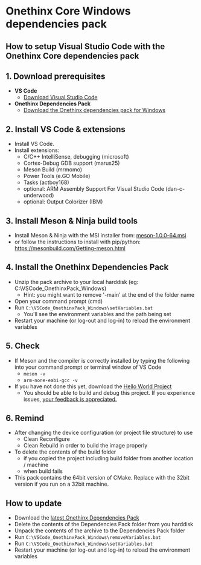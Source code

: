 # Onethinx Core Windows dependencies pack

## How to setup Visual Studio Code with the Onethinx Core dependencies pack

## 1. Download prerequisites
- **VS Code**
    - [Download Visual Studio Code](https://code.visualstudio.com/download)
- **Onethinx Dependencies Pack**
    - [Download the Onethinx dependencies pack for Windows](https://github.com/onethinx/VSCode_OnethinxPack_Windows/archive/refs/heads/main.zip)
## 2. Install VS Code & extensions
  - Install VS Code.
  - Install extensions:
    - C/C++ IntelliSense, debugging (microsoft)
    - Cortex-Debug GDB support (marus25)
    - Meson Build (mrmomo)
    - Power Tools (e.GO Mobile)
    - Tasks (actboy168)
    - optional: ARM Assembly Support For Visual Studio Code (dan-c-underwood)
    - optional: Output Colorizer (IBM)
## 3. Install Meson & Ninja build tools
  - Install Meson & Ninja with the MSI installer from: [meson-1.0.0-64.msi
](https://github.com/mesonbuild/meson/releases)
  - or follow the instructions to install with pip/python: https://mesonbuild.com/Getting-meson.html
## 4. Install the Onethinx Dependencies Pack
  - Unzip the pack archive to your local harddisk (eg: C:\VSCode_OnethinxPack_Windows)
    - Hint: you might want to remove '-main' at the end of the folder name
  - Open your command prompt (cmd)
  - Run `C:\VSCode_OnethinxPack_Windows\setVariables.bat`
    - You'll see the environment variables and the path being set
  - Restart your machine (or log-out and log-in) to reload the environment variables
## 5. Check
  - If Meson and the compiler is correctly installed by typing the following into your command prompt or terminal window of VS Code
    - `meson -v`
    - `arm-none-eabi-gcc -v`
  - If you have not done this yet, download the [Hello World Project](https://github.com/onethinx/HelloWorld)
    - You should be able to build and debug this project. If you experience issues, [your feedback is appreciated.](https://github.com/onethinx/VSCode_OnethinxPack_Windows/issues)
## 6. Remind
  - After changing the device configuration (or project file structure) to use
    - Clean Reconfigure
    - Clean Rebuild
       in order to build the image properly  
  - To delete the contents of the build folder
    - if you copied the project including build folder from another location / machine
    - when build fails
  - This pack contains the 64bit version of CMake. Replace with the 32bit version if you run on a 32bit machine.
  
## How to update
  - Download the [latest Onethinx Dependencies Pack](https://github.com/onethinx/VSCode_OnethinxPack_Windows/archive/refs/heads/main.zip)
  - Delete the contents of the Dependencies Pack folder from you harddisk
  - Unpack the contents of the archive to the Dependencies Pack folder
  - Run `C:\VSCode_OnethinxPack_Windows\removeVariables.bat`
  - Run `C:\VSCode_OnethinxPack_Windows\setVariables.bat`
  - Restart your machine (or log-out and log-in) to reload the environment variables
